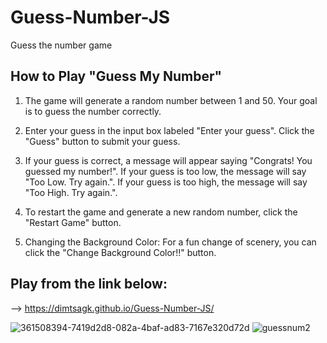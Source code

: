 # Guess-Number-JS
Guess the number game

## How to Play "Guess My Number"

1. The game will generate a random number between 1 and 50.
Your goal is to guess the number correctly.

2. Enter your guess in the input box labeled "Enter your guess".
Click the "Guess" button to submit your guess.

3. If your guess is correct, a message will appear saying "Congrats! You guessed my number!".
If your guess is too low, the message will say "Too Low. Try again.".
If your guess is too high, the message will say "Too High. Try again.".

4. To restart the game and generate a new random number, click the "Restart Game" button.

5. Changing the Background Color:
For a fun change of scenery, you can click the "Change Background Color!!" button.

## Play from the link below:
--> https://dimtsagk.github.io/Guess-Number-JS/

![361508394-7419d2d8-082a-4baf-ad83-7167e320d72d](https://github.com/user-attachments/assets/5156c83d-aa79-4ab7-b88d-529dcbfd16d7)
![guessnum2](https://github.com/user-attachments/assets/6846811d-c172-4e73-81c5-f2b4bd0a5df9)


